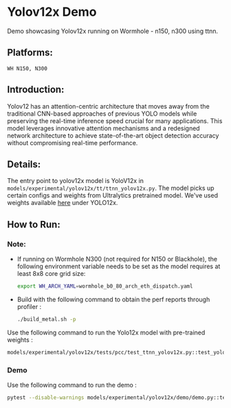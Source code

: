 # Yolov12x Demo
Demo showcasing Yolov12x running on Wormhole - n150, n300 using ttnn.

## Platforms:
    WH N150, N300

## Introduction:
Yolov12 has an attention-centric architecture that moves away from the traditional CNN-based approaches of previous YOLO models while preserving the real-time inference speed crucial for many applications. This model leverages innovative attention mechanisms and a redesigned network architecture to achieve state-of-the-art object detection accuracy without compromising real-time performance.

## Details:
The entry point to yolov12x model is YoloV12x in `models/experimental/yolov12x/tt/ttnn_yolov12x.py`. The model picks up certain configs and weights from Ultralytics pretrained model. We've used weights available [here](https://docs.ultralytics.com/models/yolo12/#performance-metrics) under YOLO12x.


## How to Run:
### Note:
- If running on Wormhole N300 (not required for N150 or Blackhole), the following environment variable needs to be set as the model requires at least 8x8 core grid size:
    ```sh
    export WH_ARCH_YAML=wormhole_b0_80_arch_eth_dispatch.yaml
    ```
- Build with the following command to obtain the perf reports through profiler :
    ```sh
    ./build_metal.sh -p
    ```

Use the following command to run the Yolo12x model with pre-trained weights :
```sh
models/experimental/yolov12x/tests/pcc/test_ttnn_yolov12x.py::test_yolov12x[pretrained_weight_true-0]
```

### Demo
Use the following command to run the demo :

```sh
pytest --disable-warnings models/experimental/yolov12x/demo/demo.py::test_demo
```

